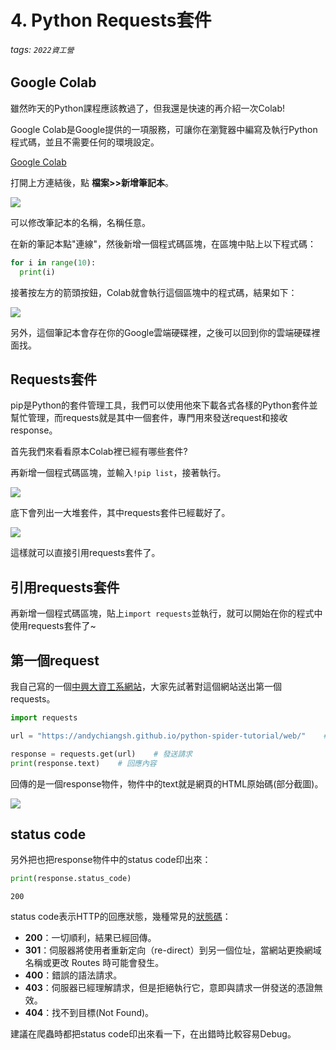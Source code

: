 # 4. Python Requests套件

###### tags: `2022資工營`

## Google Colab

雖然昨天的Python課程應該教過了，但我還是快速的再介紹一次Colab!

Google Colab是Google提供的一項服務，可讓你在瀏覽器中編寫及執行Python程式碼，並且不需要任何的環境設定。

[Google Colab](https://colab.research.google.com/notebooks/welcome.ipynb?hl=zh-tw)

打開上方連結後，點 **檔案>>新增筆記本**。

![](https://i.imgur.com/ndzr8Rd.png)

可以修改筆記本的名稱，名稱任意。

在新的筆記本點"連線"，然後新增一個程式碼區塊，在區塊中貼上以下程式碼：

```python
for i in range(10):
  print(i)
```

接著按左方的箭頭按鈕，Colab就會執行這個區塊中的程式碼，結果如下：

![](https://i.imgur.com/evBMczF.png)

另外，這個筆記本會存在你的Google雲端硬碟裡，之後可以回到你的雲端硬碟裡面找。


## Requests套件

pip是Python的套件管理工具，我們可以使用他來下載各式各樣的Python套件並幫忙管理，而requests就是其中一個套件，專門用來發送request和接收response。

首先我們來看看原本Colab裡已經有哪些套件?

再新增一個程式碼區塊，並輸入`!pip list`，接著執行。

![](https://i.imgur.com/6DoNJ3H.png)

底下會列出一大堆套件，其中requests套件已經載好了。

![](https://i.imgur.com/ZC81W5C.png)

這樣就可以直接引用requests套件了。


## 引用requests套件

再新增一個程式碼區塊，貼上`import requests`並執行，就可以開始在你的程式中使用requests套件了~


## 第一個request

我自己寫的一個[中興大資工系網站](https://andychiangsh.github.io/python-spider-tutorial/web/)，大家先試著對這個網站送出第一個requests。

```python
import requests

url = "https://andychiangsh.github.io/python-spider-tutorial/web/"    # 中興大資工系網站網址

response = requests.get(url)    # 發送請求
print(response.text)    # 回應內容
```

回傳的是一個response物件，物件中的text就是網頁的HTML原始碼(部分截圖)。

![](https://i.imgur.com/rz16psS.png)


## status code

另外把也把response物件中的status code印出來：

```python
print(response.status_code)
```

```
200
```

status code表示HTTP的回應狀態，幾種常見的[狀態碼](https://developer.mozilla.org/zh-TW/docs/Web/HTTP/Status)：

* **200**：一切順利，結果已經回傳。
* **301**：伺服器將使用者重新定向（re-direct）到另一個位址，當網站更換網域名稱或更改 Routes 時可能會發生。
* **400**：錯誤的語法請求。
* **403**：伺服器已經理解請求，但是拒絕執行它，意即與請求一併發送的憑證無效。
* **404**：找不到目標(Not Found)。

建議在爬蟲時都把status code印出來看一下，在出錯時比較容易Debug。
